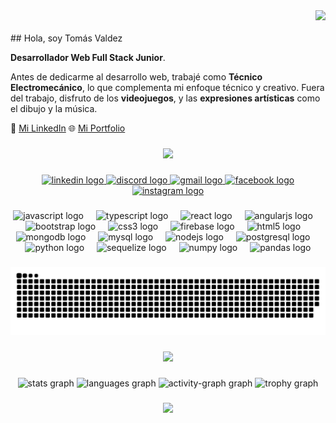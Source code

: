 <div align="right">
  <img src="https://visitor-badge.laobi.icu/badge?page_id=tonx117.tonx117&left_color=darkorchid&right_color=blueviolet"  />
</div>
<br clear="both">
## Hola, soy Tomás Valdez

**Desarrollador Web Full Stack Junior**.

Antes de dedicarme al desarrollo web, trabajé como **Técnico Electromecánico**, lo que complementa mi enfoque técnico y creativo. Fuera del trabajo, disfruto de los **videojuegos**, y las **expresiones artísticas** como el dibujo y la música.

🔗 [Mi LinkedIn](https://www.linkedin.com/in/tomas-valdez)
🌐 [Mi Portfolio](https://tusitio.com)


###

<div align="center">
  <img height="300" src="https://media0.giphy.com/media/v1.Y2lkPTc5MGI3NjExOGVlOTJrdW00M25qZXNrY3R1dTJ6YmFmZXlpdnhpZmQwYWV3cHBoMiZlcD12MV9pbnRlcm5hbF9naWZfYnlfaWQmY3Q9Zw/PM7EBVwNHRuXYKIsJf/giphy.webp"  />
</div>

###

<div align="center">
  <a href="https://www.linkedin.com/in/tomas-luis-valdez-caeiro-a44677297/" target="_blank">
    <img src="https://img.shields.io/static/v1?message=LinkedIn&logo=linkedin&label=&color=0077B5&logoColor=white&labelColor=&style=for-the-badge" height="40" alt="linkedin logo"  />
  </a>
  <a href="https://discord.com/users/titomaubowie" target="_blank">
    <img src="https://img.shields.io/static/v1?message=Discord&logo=discord&label=&color=7289DA&logoColor=white&labelColor=&style=for-the-badge" height="40" alt="discord logo"  />
  </a>
  <a href="mailto:tomasvaldez02@gmail.com" target="_blank">
    <img src="https://img.shields.io/static/v1?message=Gmail&logo=gmail&label=&color=D14836&logoColor=white&labelColor=&style=for-the-badge" height="40" alt="gmail logo"  />
  </a>
  <a href="https://www.facebook.com/tomas.valdez.14811" target="_blank">
    <img src="https://img.shields.io/static/v1?message=Facebook&logo=facebook&label=&color=1877F2&logoColor=white&labelColor=&style=for-the-badge" height="40" alt="facebook logo"  />
  </a>
  <a href="https://www.instagram.com/tomas_valdez02/" target="_blank">
    <img src="https://img.shields.io/static/v1?message=Instagram&logo=instagram&label=&color=E4405F&logoColor=white&labelColor=&style=for-the-badge" height="40" alt="instagram logo"  />
  </a>
</div>

###

<div align="center">
  <img src="https://cdn.jsdelivr.net/gh/devicons/devicon/icons/javascript/javascript-original.svg" height="50" alt="javascript logo"  />
  <img width="12" />
  <img src="https://cdn.jsdelivr.net/gh/devicons/devicon/icons/typescript/typescript-original.svg" height="50" alt="typescript logo"  />
  <img width="12" />
  <img src="https://cdn.jsdelivr.net/gh/devicons/devicon/icons/react/react-original.svg" height="50" alt="react logo"  />
  <img width="12" />
  <img src="https://cdn.jsdelivr.net/gh/devicons/devicon/icons/angularjs/angularjs-original.svg" height="50" alt="angularjs logo"  />
  <img width="12" />
  <img src="https://cdn.jsdelivr.net/gh/devicons/devicon/icons/bootstrap/bootstrap-original.svg" height="50" alt="bootstrap logo"  />
  <img width="12" />
  <img src="https://cdn.jsdelivr.net/gh/devicons/devicon/icons/css3/css3-original.svg" height="50" alt="css3 logo"  />
  <img width="12" />
  <img src="https://cdn.jsdelivr.net/gh/devicons/devicon/icons/firebase/firebase-plain.svg" height="50" alt="firebase logo"  />
  <img width="12" />
  <img src="https://cdn.jsdelivr.net/gh/devicons/devicon/icons/html5/html5-original.svg" height="50" alt="html5 logo"  />
  <img width="12" />
  <img src="https://cdn.jsdelivr.net/gh/devicons/devicon/icons/mongodb/mongodb-original.svg" height="50" alt="mongodb logo"  />
  <img width="12" />
  <img src="https://cdn.jsdelivr.net/gh/devicons/devicon/icons/mysql/mysql-original.svg" height="50" alt="mysql logo"  />
  <img width="12" />
  <img src="https://cdn.jsdelivr.net/gh/devicons/devicon/icons/nodejs/nodejs-original.svg" height="50" alt="nodejs logo"  />
  <img width="12" />
  <img src="https://cdn.jsdelivr.net/gh/devicons/devicon/icons/postgresql/postgresql-original.svg" height="50" alt="postgresql logo"  />
  <img width="12" />
  <img src="https://cdn.jsdelivr.net/gh/devicons/devicon/icons/python/python-original.svg" height="50" alt="python logo"  />
  <img width="12" />
  <img src="https://cdn.jsdelivr.net/gh/devicons/devicon/icons/sequelize/sequelize-original.svg" height="50" alt="sequelize logo"  />
  <img width="12" />
  <img src="https://cdn.jsdelivr.net/gh/devicons/devicon/icons/numpy/numpy-original.svg" height="50" alt="numpy logo"  />
  <img width="12" />
  <img src="https://cdn.jsdelivr.net/gh/devicons/devicon/icons/pandas/pandas-original.svg" height="50" alt="pandas logo"  />
</div>

###

<img src="https://raw.githubusercontent.com/tonx117/tonx117/output/snake.svg" alt="Snake animation" />

###

<div align="center">
  <img height="300" src="https://media2.giphy.com/media/v1.Y2lkPTc5MGI3NjExdjlwcjUwYzhxd3BsbjBoMGRtdDg2ZXpqOWJ3aGVnZ2F3N290c2hmayZlcD12MV9pbnRlcm5hbF9naWZfYnlfaWQmY3Q9Zw/IfeBLe1xqGHNZU6LOL/giphy.webp"  />
</div>

###

<div align="center">
  <img src="https://github-readme-stats.vercel.app/api?username=tonx117&hide_title=false&hide_rank=false&show_icons=true&include_all_commits=true&count_private=true&disable_animations=false&theme=radical&locale=en&hide_border=false&order=1" height="150" alt="stats graph"  />
  <img src="https://github-readme-stats.vercel.app/api/top-langs?username=tonx117&locale=en&hide_title=false&layout=compact&card_width=320&langs_count=5&theme=radical&hide_border=false&order=2" height="150" alt="languages graph"  />
  <img src="https://github-readme-activity-graph.vercel.app/graph?username=tonx117&radius=16&theme=redical&area=true&order=5" height="300" alt="activity-graph graph"  />
  <img src="https://github-profile-trophy.vercel.app?username=tonx117&theme=radical&column=-1&row=1&margin-w=8&margin-h=8&no-bg=false&no-frame=false&order=4" height="150" alt="trophy graph"  />
</div>

###

<div align="center">
  <img height="300" src="https://media4.giphy.com/media/v1.Y2lkPTc5MGI3NjExeDI0NGdpanFmbW1xdmdscGw3eGl4enBmeGFiM3F3d2RiYXQ0bXdwYSZlcD12MV9pbnRlcm5hbF9naWZfYnlfaWQmY3Q9Zw/wl6VxNbHaKWw8RcYXd/giphy.webp"  />
</div>

###
